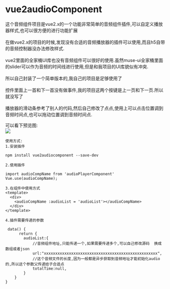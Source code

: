 # vue2audioComponent
这个音频组件项目是vue2.x的一个功能非常简单的音频组件插件,可以自定义播放器样式,也可以很方便的进行功能扩展<br>
<br>
在做vue2.x的项目的时候,发现没有合适的音频播放器的插件可以使用,而且h5自带的音频控制器没办法修改样式.<br>
<br>
vue2里面的全家桶UI库也没有音频组件可以很好的使用.虽然muse-ui全家桶里面的slider可以作为音频的时间线进行使用,但是和我项目的UI库貌似有冲突.<br>
<br>
所以自己封装了一个简单版本的,我自己的项目是足够使用了<br>  
<br>
控件里面上一首和下一首没有做事件,我的项目这两个按键是上一页和下一页.所以就没写了<br>
<br>
播放器的滑动条参考了别人的代码,然后自己修改了点点,使用上可以点击位置调到音频时间点,也可以拖动位置调到音频时间点.


可以看下预览图:<br>
![](http://au-smart.cn/auscience/static/img/audioplayer2.png)

```
使用方式:
1.安装插件

npm install vue2audiocomponent --save-dev

2.使用插件

import audioCompName from 'audioPlayerComponent'
Vue.use(audioCompName);

3.在组件中使用方式
<template>
  <div>
    <audioCompName :audioList = 'audioList'></audioCompName>
  </div>
</template>

4.插件需要传递的参数

 data() {
      return { 
        audioList:{
            //音频组件地址,只能传递一个,如果需要传递多个,可以自己修改源码  换成数组或者json
            url:"xxxxxxxxxxxxxxxxxxxxxxxxxxxxxxxxxxxxxxxxxxxxxxxxxx",
            //这个音频文件的长度,因为一般都是异步获取到音频地址才能初始化audio的,所以这个参数父传递给子合适点
            totalTime:null,
        }
    }
}
```

